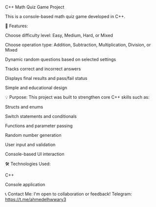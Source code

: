 C++ Math Quiz Game Project

This is a console-based math quiz game developed in C++.

🔹 Features:

Choose difficulty level: Easy, Medium, Hard, or Mixed

Choose operation type: Addition, Subtraction, Multiplication, Division, or Mixed

Dynamic random questions based on selected settings

Tracks correct and incorrect answers

Displays final results and pass/fail status

Simple and educational design

💡 Purpose:
This project was built to strengthen core C++ skills such as:

Structs and enums

Switch statements and conditionals

Functions and parameter passing

Random number generation

User input and validation

Console-based UI interaction

🛠 Technologies Used:

C++

Console application

📞 Contact Me:
I'm open to collaboration or feedback!
Telegram: https://t.me/ahmedelhwwary3
